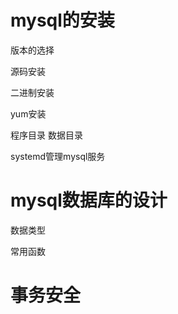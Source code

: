 # mysql的安装

版本的选择


源码安装

二进制安装




yum安装



程序目录
数据目录



systemd管理mysql服务





# mysql数据库的设计


数据类型




常用函数




# 事务安全



